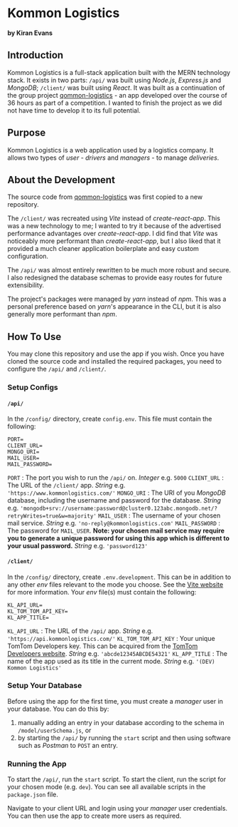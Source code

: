 # Kommon Logistics
**by Kiran Evans**
## Introduction
Kommon Logistics is a full-stack application built with the MERN technology stack. It exists in two parts: `/api/` was built using *Node.js*, *Express.js* and *MongoDB*; `/client/` was built using *React*. It was built as a continuation of the group project [qommon-logistics](https://github.com/kiran-evans/qommon-logistics) - an app developed over the course of 36 hours as part of a competition. I wanted to finish the project as we did not have time to develop it to its full potential.

## Purpose
Kommon Logistics is a web application used by a logistics company. It allows two types of *user* - *drivers* and *managers* - to manage *deliveries*.

## About the Development
The source code from [qommon-logistics](https://github.com/kiran-evans/qommon-logistics) was first copied to a new repository.

The `/client/` was recreated using *Vite* instead of *create-react-app*. This was a new technology to me; I wanted to try it because of the advertised performance advantages over *create-react-app*. I did find that *Vite* was noticeably more performant than *create-react-app*, but I also liked that it provided a much cleaner application boilerplate and easy custom configuration.

The `/api/` was almost entirely rewritten to be much more robust and secure. I also redesigned the database schemas to provide easy routes for future extensibility.

The project's packages were managed by *yarn* instead of *npm*. This was a personal preference based on *yarn*'s appearance in the CLI, but it is also generally more performant than *npm*.

## How To Use
You may clone this repository and use the app if you wish. Once you have cloned the source code and installed the required packages, you need to configure the `/api/` and `/client/`.

### Setup Configs

#### `/api/`
In the `/config/` directory, create `config.env`. This file must contain the following:
```
PORT=
CLIENT_URL=
MONGO_URI=
MAIL_USER=
MAIL_PASSWORD=
```
`PORT`
: The port you wish to run the `/api/` on. *Integer* e.g. `5000`
`CLIENT_URL`
: The URL of the `/client/` app. *String* e.g. `'https://www.kommonlogistics.com/'`
`MONGO_URI`
: The URI of you *MongoDB* database, including the username and password for the database. *String* e.g. `'mongodb+srv://username:password@cluster0.123abc.mongodb.net/?retryWrites=true&w=majority'`
`MAIL_USER`
: The username of your chosen mail service. *String* e.g. `'no-reply@kommonlogistics.com'`
`MAIL_PASSWORD`
: The password for `MAIL_USER`. **Note: your chosen mail service may require you to generate a unique password for using this app which is different to your usual password.** *String* e.g. `'password123'`

#### `/client/`
In the `/config/` directory, create `.env.development`. This can be in addition to any other *env* files relevant to the mode you choose. See the [Vite website](https://vitejs.dev/guide/env-and-mode.html#modes) for more information. Your *env* file(s) must contain the following:
```
KL_API_URL=
KL_TOM_TOM_API_KEY=
KL_APP_TITLE=
```
`KL_API_URL`
: The URL of the `/api/` app. *String* e.g. `'https://api.kommonlogistics.com/'`
`KL_TOM_TOM_API_KEY`
: Your unique TomTom Developers key. This can be acquired from the [TomTom Developers website](https://developer.tomtom.com/). *String* e.g. `'abcde12345ABCDE54321'`
`KL_APP_TITLE`
: The name of the app used as its title in the current mode. *String* e.g. `'(DEV) Kommon Logistics'`

### Setup Your Database
Before using the app for the first time, you must create a *manager* user in your database. You can do this by:
1. manually adding an entry in your database according to the schema in `/model/userSchema.js`, or
2. by starting the `/api/` by running the `start` script and then using software such as *Postman* to `POST` an entry.

### Running the App
To start the `/api/`, run the `start` script. To start the client, run the script for your chosen mode (e.g. `dev`). You can see all available scripts in the `package.json` file.

Navigate to your client URL and login using your *manager* user credentials. You can then use the app to create more users as required.